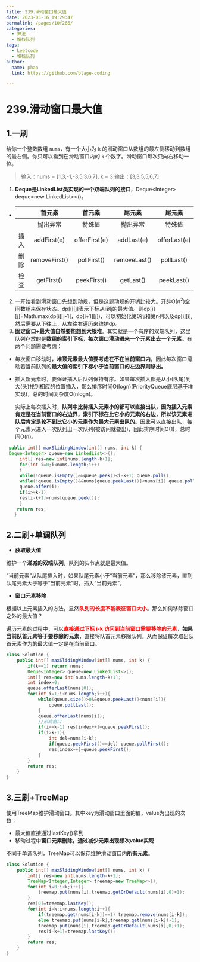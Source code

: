 ```yaml
---
title: 239.滑动窗口最大值
date: 2023-05-16 19:29:47
permalink: /pages/10f266/
categories: 
  - 算法
  - 堆栈队列
tags: 
  - Leetcode
  - 堆栈队列
author: 
  name: phan
  link: https://github.com/blage-coding

---
```

# 239.滑动窗口最大值

## 1.一刷

给你一个整数数组 `nums`，有一个大小为 `k` 的滑动窗口从数组的最左侧移动到数组的最右侧。你只可以看到在滑动窗口内的 `k` 个数字。滑动窗口每次只向右移动一位。

> 输入：nums = [1,3,-1,-3,5,3,6,7], k = 3
> 输出：[3,3,5,5,6,7]

1. **Deque是LinkedList类实现的一个双端队列的接口**，Deque<Integer\>  deque=new LinkedList<>()。

- |      |    首元素     |    首元素     |    尾元素    |    尾元素    |
  | :--: | :-----------: | :-----------: | :----------: | :----------: |
  |      |   抛出异常    |    特殊值     |   抛出异常   |    特殊值    |
  | 插入 |  addFirst(e)  | offerFirst(e) |  addLast(e)  | offerLast(e) |
  | 删除 | removeFirst() |  pollFirst()  | removeLast() |  pollLast()  |
  | 检查 |  getFirst()   |  peekFirst()  |  getLast()   |  peekLast()  |

2. 一开始看到滑动窗口先想到动规，但是这题动规的开销比较大。开辟O($n^2$)空间数组来保存状态。dp[i\][j\]表示下标从i到j的最大值。则dp[i\][j\]=Math.max(dp[i\][j-1\]，dp[i+1\][j\])，可以初始化第0行和第n列以及dp[i\][i\],然后需要从下往上，从左往右遍历来维护dp。
3. **固定窗口+最大值自然要能想到大根堆**。其实就是一个有序的双端队列，这里队列存放的是**数组的索引下标**，**每次窗口滑动进来一个元素出去一个元素**。有两个问题需要考虑：

- 每次窗口移动时，**堆顶元素最大值要考虑在不在当前窗口内**，因此每次窗口滑动若当前队列的**最大值的索引下标小于当前窗口的左边界则移出。**

- 插入新元素时，要保证插入后队列保持有序。如果每次插入都是从小(队尾)到大(头)找到相应的位置插入，那么排序时间O(logn)(PriorityQueue底层基于堆实现)，总的时间复杂度O(nlogn)。

  实际上每次插入时，**队列中比待插入元素小的都可以直接出队，因为插入元素肯定是在当前窗口的右边界，索引下标在比它小的元素的右边，所以该元素进队后肯定是轮不到比它小的元素作为最大元素出队的**。因此可以直接出队，每个元素只进入一次队列出一次队列(被访问就要出)，因此排序时间O(1)，总时间O(n)。

```java
 public int[] maxSlidingWindow(int[] nums, int k) {
 Deque<Integer> queue=new LinkedList<>();
     int[] res=new int[nums.length-k+1];
     for(int i=0;i<nums.length;i++)
     {
     while(!queue.isEmpty()&&queue.peek()<i-k+1) queue.poll();
     while(!queue.isEmpty()&&nums[queue.peekLast()]<nums[i]) queue.pollLast();
     queue.offer(i);
     if(i>=k-1)
     res[i-k+1]=nums[queue.peek()];
     }
 	return res;
   }
```

## 2.二刷+单调队列

- **获取最大值**

维护一个**递减的双端队列**，队列的头节点就是最大值。

“当前元素”从队尾插入时，如果队尾元素小于“当前元素”，那么移除该元素，直到队尾元素大于等于“当前元素”时，插入“当前元素”。

- **窗口元素移除**

根据以上元素插入的方法，显然<font color="red">**队列的长度不能表征窗口大小**</font>。那么如何移除窗口之外的最大值？

遍历元素的过程中，可以<font color="red">**直接通过下标 i-k 访问到当前窗口需要移除的元素**</font>，**如果当前队首元素等于要移除的元素**，直接将队首元素移除队列。从而保证每次取出队首元素作为的最大值一定是在当前窗口。

```java
class Solution {
    public int[] maxSlidingWindow(int[] nums, int k) {
        if(k==1) return nums;
        Deque<Integer> queue=new LinkedList<>();
        int[] res=new int[nums.length-k+1];
        int index=0;
        queue.offerLast(nums[0]);
        for(int i=1;i<nums.length;i++){
            while(queue.size()>0&&queue.peekLast()<nums[i]){
                queue.pollLast();
            }  
            queue.offerLast(nums[i]);
            //形成窗口
            if(i==k-1) res[index++]=queue.peekFirst();
            if(i>k-1){
                int del=nums[i-k];
                if(queue.peekFirst()==del) queue.pollFirst();
                res[index++]=queue.peekFirst();
            }
        }
        return res;
    }
}
```

## 3.三刷+TreeMap

使用TreeMap维护滑动窗口。其中key为滑动窗口里面的值，value为出现的次数：

- 最大值直接通过lastKey()拿到
- 移动过程中**窗口元素删除，通过减少元素出现频次value实现**

不同于单调队列，TreeMap可以保存维护滑动窗口内**所有元素**。

```java
class Solution {
    public int[] maxSlidingWindow(int[] nums, int k) {
        int[] res=new int[nums.length-k+1];
        TreeMap<Integer,Integer> treemap=new TreeMap<>();
        for(int i=0;i<k;i++){
            treemap.put(nums[i],treemap.getOrDefault(nums[i],0)+1);
        }
        res[0]=treemap.lastKey();
        for(int i=k;i<nums.length;i++){
            if(treemap.get(nums[i-k])==1) treemap.remove(nums[i-k]);
            else treemap.put(nums[i-k],treemap.get(nums[i-k])-1);
            treemap.put(nums[i],treemap.getOrDefault(nums[i],0)+1);
            res[i-k+1]=treemap.lastKey();
        }
        return res;
    }
}
```